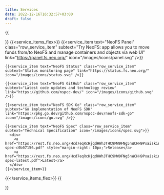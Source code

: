 ```yaml
---
title: Services
date: 2022-12-16T16:32:57+03:00
draft: false
---
```


{{<section text="Services">}}
  {{<service_items_flex>}}
    {{<service_item text="NeoFS Panel" class="row_service_item" subtext="Try NeoFS: app allows you to move funds from/to NeoFS and manage containers and objects via web UI" link="https://panel.fs.neo.org/" icon="/images/icons/panel.svg" />}}

    {{<service_item text="NeoFS Status" class="row_service_item" subtext="Status monitoring page" link="https://status.fs.neo.org/" icon="/images/icons/status.svg" />}}

    {{<service_item text="NeoFS GitHub" class="row_service_item" subtext="Latest code updates and technology review" link="https://github.com/nspcc-dev/" icon="/images/icons/github.svg" />}}

    {{<service_item text="NeoFS SDK Go" class="row_service_item" subtext="Go implementation of NeoFS SDK" link="https://pkg.go.dev/github.com/nspcc-dev/neofs-sdk-go" icon="/images/icons/go.svg" />}}

    {{<service_item text="NeoFS Spec" class="row_service_item" subtext="Technical Specification" icon="/images/icons/spec.svg">}}
      <div>
        <a href="https://rest.fs.neo.org/Hcd7eqRcHjqdHWhJTHC9MW9FNg5nWCHH9Pxaiskin5Ln/neofs-spec-c0b07156.pdf" style="margin-right: 10px;">Release</a>
        <a href="https://rest.fs.neo.org/Hcd7eqRcHjqdHWhJTHC9MW9FNg5nWCHH9Pxaiskin5Ln/neofs-spec-latest.pdf">Latest</a>
      </div>
    {{</service_item>}}
  {{</service_items_flex>}}
{{</section>}}
